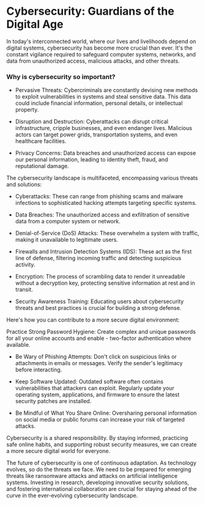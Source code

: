 # Cybersecurity: Guardians of the Digital Age

In today's interconnected world, where our lives and livelihoods depend on digital systems, cybersecurity has become more crucial than ever. It's the constant vigilance required to safeguard computer systems, networks, and data from unauthorized access, malicious attacks, and other threats.



### Why is cybersecurity so important?



- Pervasive Threats: Cybercriminals are constantly devising new methods to exploit vulnerabilities in systems and steal sensitive data. This data could include financial information, personal details, or intellectual property.

- Disruption and Destruction: Cyberattacks can disrupt critical infrastructure, cripple businesses, and even endanger lives. Malicious actors can target power grids, transportation systems, and even healthcare facilities.

- Privacy Concerns: Data breaches and unauthorized access can expose our personal information, leading to identity theft, fraud, and reputational damage.

The cybersecurity landscape is multifaceted, encompassing various threats and solutions:



- Cyberattacks: These can range from phishing scams and malware infections to sophisticated hacking attempts targeting specific systems.

- Data Breaches: The unauthorized access and exfiltration of sensitive data from a computer system or network.

- Denial-of-Service (DoS) Attacks: These overwhelm a system with traffic, making it unavailable to legitimate users.

- Firewalls and Intrusion Detection Systems (IDS): These act as the first line of defense, filtering incoming traffic and detecting suspicious activity.

- Encryption: The process of scrambling data to render it unreadable without a decryption key, protecting sensitive information at rest and in transit.

- Security Awareness Training: Educating users about cybersecurity threats and best practices is crucial for building a strong defense.

Here's how you can contribute to a more secure digital environment:



Practice Strong Password Hygiene: Create complex and unique passwords for all your online accounts and enable - two-factor authentication where available.

- Be Wary of Phishing Attempts: Don't click on suspicious links or attachments in emails or messages. Verify the sender's legitimacy before interacting.

- Keep Software Updated: Outdated software often contains vulnerabilities that attackers can exploit. Regularly update your operating system, applications, and firmware to ensure the latest security patches are installed.

- Be Mindful of What You Share Online: Oversharing personal information on social media or public forums can increase your risk of targeted attacks.

Cybersecurity is a shared responsibility. By staying informed, practicing safe online habits, and supporting robust security measures, we can create a more secure digital world for everyone.



The future of cybersecurity is one of continuous adaptation. As technology evolves, so do the threats we face. We need to be prepared for emerging threats like ransomware attacks and attacks on artificial intelligence systems. Investing in research, developing innovative security solutions, and fostering international collaboration are crucial for staying ahead of the curve in the ever-evolving cybersecurity landscape.